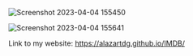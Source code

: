 ![Screenshot 2023-04-04 155450](https://user-images.githubusercontent.com/106746978/229799243-5631d7f3-92af-45fb-9774-252b67618be5.png)

![Screenshot 2023-04-04 155641](https://user-images.githubusercontent.com/106746978/229798965-1b077a71-b887-498a-bf2d-611eb8ea44fb.png)

Link to my website: https://alazartdg.github.io/IMDB/
